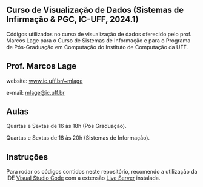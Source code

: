 ## Curso de Visualização de Dados (Sistemas de Infirmação & PGC, IC-UFF, 2024.1)

Códigos utilizados no curso de visualização de dados oferecido pelo prof. Marcos Lage para o Curso de Sistemas de Informação e para o Programa de Pós-Graduação em Computação do Instituto de Computação da UFF.

## Prof. Marcos Lage
website: www.ic.uff.br/~mlage

e-mail: mlage@ic.uff.br

## Aulas
Quartas e Sextas de 16 às 18h (Pós Graduação).

Quartas e Sextas de 18 às 20h (Sistemas de Informação).


## Instruções
Para rodar os códigos contidos neste repositório, recomendo a utilização da IDE [Visual Studio Code](https://code.visualstudio.com/) com a extensão [Live Server](https://marketplace.visualstudio.com/items?itemName=ritwickdey.LiveServer) instalada.
